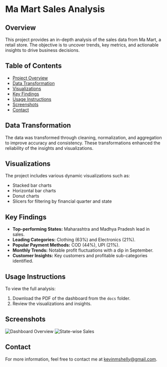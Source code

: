 # Ma Mart Sales Analysis

## Overview
This project provides an in-depth analysis of the sales data from Ma Mart, a retail store. 
The objective is to uncover trends, key metrics, and actionable insights to drive business decisions.

## Table of Contents
- [Project Overview](#overview)
- [Data Transformation](#data-transformation)
- [Visualizations](#visualizations)
- [Key Findings](#key-findings)
- [Usage Instructions](#usage-instructions)
- [Screenshots](#screenshots)
- [Contact](#contact)

## Data Transformation
The data was transformed through cleaning, normalization, and aggregation to improve accuracy and consistency. 
These transformations enhanced the reliability of the insights and visualizations.

## Visualizations
The project includes various dynamic visualizations such as:
- Stacked bar charts
- Horizontal bar charts
- Donut charts
- Slicers for filtering by financial quarter and state

## Key Findings
- **Top-performing States:** Maharashtra and Madhya Pradesh lead in sales.
- **Leading Categories:** Clothing (63%) and Electronics (21%).
- **Popular Payment Methods:** COD (44%), UPI (21%).
- **Monthly Trends:** Notable profit fluctuations with a dip in September.
- **Customer Insights:** Key customers and profitable sub-categories identified.

## Usage Instructions
To view the full analysis:
1. Download the PDF of the dashboard from the `docs` folder.
2. Review the visualizations and insights.

## Screenshots
![Dashboard Overview](path/to/screenshot.png)
![State-wise Sales](path/to/screenshot2.png)

## Contact
For more information, feel free to contact me at [kevinmshelly@gmail.com](mailto:kevinmshelly@gmail.com).
